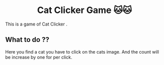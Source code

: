 <h1 align="center"> Cat Clicker Game 🐱🐱</h1>

This is a game of Cat Clicker . 

## What to do ??

Here you find a cat you have to click on the cats image. And the count will be increase by one for per click.
